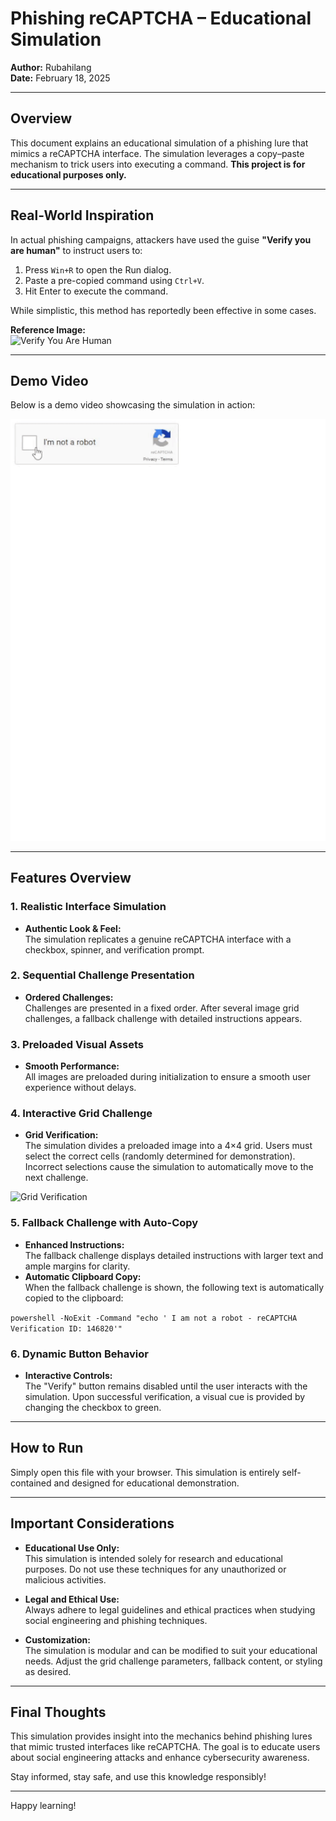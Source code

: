# Phishing reCAPTCHA – Educational Simulation

**Author:** Rubahilang  
**Date:** February 18, 2025

---

## Overview

This document explains an educational simulation of a phishing lure that mimics a reCAPTCHA interface. The simulation leverages a copy–paste mechanism to trick users into executing a command. **This project is for educational purposes only.**

---

## Real-World Inspiration

In actual phishing campaigns, attackers have used the guise **"Verify you are human"** to instruct users to:

1. Press `Win+R` to open the Run dialog.
2. Paste a pre-copied command using `Ctrl+V`.
3. Hit Enter to execute the command.

While simplistic, this method has reportedly been effective in some cases.

**Reference Image:**  
![Verify You Are Human](https://github.com/user-attachments/assets/56be51b9-e58d-40e9-bdb1-54bcc11d4180)

---

## Demo Video

Below is a demo video showcasing the simulation in action:

![Demo](https://github.com/rubahilang/recaptcha-phish-v2/blob/main/video/demo.gif)

---

## Features Overview

### 1. Realistic Interface Simulation
- **Authentic Look & Feel:**  
  The simulation replicates a genuine reCAPTCHA interface with a checkbox, spinner, and verification prompt.

### 2. Sequential Challenge Presentation
- **Ordered Challenges:**  
  Challenges are presented in a fixed order. After several image grid challenges, a fallback challenge with detailed instructions appears.

### 3. Preloaded Visual Assets
- **Smooth Performance:**  
  All images are preloaded during initialization to ensure a smooth user experience without delays.

### 4. Interactive Grid Challenge
- **Grid Verification:**  
  The simulation divides a preloaded image into a 4×4 grid. Users must select the correct cells (randomly determined for demonstration). Incorrect selections cause the simulation to automatically move to the next challenge.

![Grid Verification](https://i.postimg.cc/fTn5wf3W/image.png)

### 5. Fallback Challenge with Auto-Copy
- **Enhanced Instructions:**  
  The fallback challenge displays detailed instructions with larger text and ample margins for clarity.
- **Automatic Clipboard Copy:**  
  When the fallback challenge is shown, the following text is automatically copied to the clipboard:
  
`powershell -NoExit -Command "echo ' I am not a robot - reCAPTCHA Verification ID: 146820'"`

### 6. Dynamic Button Behavior
- **Interactive Controls:**  
The "Verify" button remains disabled until the user interacts with the simulation. Upon successful verification, a visual cue is provided by changing the checkbox to green.

---

## How to Run

Simply open this file with your browser. This simulation is entirely self-contained and designed for educational demonstration.

---

## Important Considerations

- **Educational Use Only:**  
This simulation is intended solely for research and educational purposes. Do not use these techniques for any unauthorized or malicious activities.

- **Legal and Ethical Use:**  
Always adhere to legal guidelines and ethical practices when studying social engineering and phishing techniques.

- **Customization:**  
The simulation is modular and can be modified to suit your educational needs. Adjust the grid challenge parameters, fallback content, or styling as desired.

---

## Final Thoughts

This simulation provides insight into the mechanics behind phishing lures that mimic trusted interfaces like reCAPTCHA. The goal is to educate users about social engineering attacks and enhance cybersecurity awareness.

Stay informed, stay safe, and use this knowledge responsibly!

---

Happy learning!
